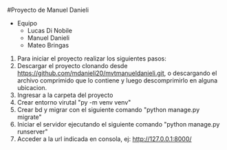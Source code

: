 #Proyecto de Manuel Danieli
  
* Equipo  
  - Lucas Di Nobile
  - Manuel Danieli 
  - Mateo Bringas

1) Para iniciar el proyecto realizar los siguientes pasos:
2) Descargar el proyecto clonando desde https://github.com/mdanieli20/mvtmanueldanieli.git, o descargando el archivo comprimido que lo contiene y luego descomprimirlo en alguna ubicacion.
3) Ingresar a la carpeta del proyecto
4) Crear entorno virutal "py -m venv venv"
5) Crear bd y migrar con el siguiente comando "python manage.py migrate"
6) Iniciar el servidor ejecutando el siguiente comando "python manage.py runserver"
7) Acceder a la url indicada en consola, ej: http://127.0.0.1:8000/
